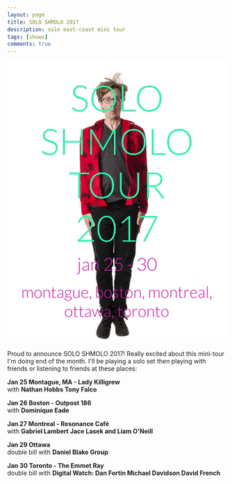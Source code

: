 ```yaml
---
layout: page
title: SOLO SHMOLO 2017
description: solo east-coast mini tour
tags: [shows]
comments: true
---
```

![SOLO SHMOLO](/images/soloshmolo.jpg)

Proud to announce SOLO SHMOLO 2017! Really excited about this mini-tour I'm doing end of the month. I'll be playing a solo set then playing with friends or listening to friends at these places:

**Jan 25 Montague, MA - Lady Killigrew**  
with **Nathan Hobbs Tony Falco**

**Jan 26 Boston - Outpost 186**  
with **Dominique Eade**

**Jan 27 Montreal - Resonance Café**  
with **Gabriel Lambert Jace Lasek and Liam O'Neill**

**Jan 29 Ottawa**  
double bill with **Daniel Blake Group**

**Jan 30 Toronto - The Emmet Ray**  
double bill with **Digital Watch: Dan Fortin Michael Davidson David French**
